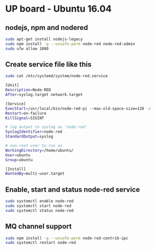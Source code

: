 # UP board - Ubuntu 16.04

## nodejs, npm and nodered
```Bash
sudo apt-get install nodejs-legacy
sudo npm install -g --unsafe-perm node-red node-red-admin
sudo ufw allow 1880
```

## Create service file like this
```Bash
sudo cat /etc/systemd/system/node-red.service

[Unit]
Description=Node-RED
After=syslog.target network.target

[Service]
ExecStart=/usr/local/bin/node-red-pi --max-old-space-size=128 -v
Restart=on-failure
KillSignal=SIGINT

# log output to syslog as 'node-red'
SyslogIdentifier=node-red
StandardOutput=syslog

# non-root user to run as
WorkingDirectory=/home/ubuntu/
User=ubuntu
Group=ubuntu

[Install]
WantedBy=multi-user.target
```

## Enable, start and status node-red service
```Bash
sudo systemctl enable node-red
sudo systemctl start node-red
sudo systemctl status node-red
```

## MQ channel support
```Bash
sudo npm install -g --unsafe-perm node-red-contrib-ipc
sudo systemctl restart node-red
```
